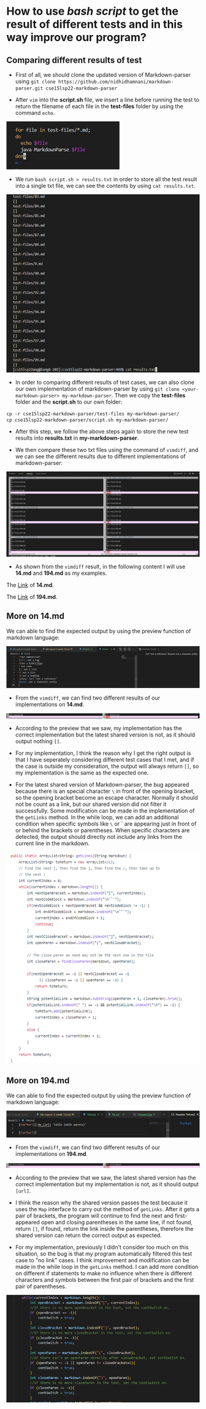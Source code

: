 # How to use *bash script* to get the result of different tests and in this way improve our program?

## Comparing different results of test
* First of all, we should clone the updated version of Markdown-parser using `git clone https://github.com/nidhidhamnani/markdown-parser.git cse15lsp22-markdown-parser`

* After `vim` into the **script.sh** file, we insert a line before running the test to return the filename of each file in the **test-files** folder by using the command `echo`.

![image](Week10/echo.jpg)

* We run `bash script.sh > results.txt` in order to store all the test result into a single txt file, we can see the contents by using `cat results.txt`.

![image](Week10/cat.jpg)

* In order to comparing different results of test cases, we can also clone our own implementation of markdown-parser by using `git clone <your-markdown-parser> my-markdown-parser`. Then we copy the **test-files** folder and the **script.sh** to our own folder:

```
cp -r cse15lsp22-markdown-parser/test-files my-markdown-parser/
cp cse15lsp22-markdown-parser/script.sh my-markdown-parser/
```

* After this step, we follow the above steps again to store the new test results into **results.txt** in **my-markdown-parser**.

* We then compare these two txt files using the command of `vimdiff`, and we can see the different results due to different implementations of markdown-parser:

![image](Week10/vimdiff.jpg)

* As shown from the `vimdiff` result, in the following content I will use **14.md** and **194.md** as my examples.

The [Link](https://github.com/nidhidhamnani/markdown-parser/blob/main/test-files/14.md) of **14.md**.

The [Link](https://github.com/nidhidhamnani/markdown-parser/blob/main/test-files/194.md) of **194.md**.

## More on **14.md**
We can able to find the expected output by using the preview function of markdown language:

![image](Week10/14expect.jpg)

* From the `vimdiff`, we can find two different results of our implementations on **14.md**.

![image](Week10/14myvscs.jpg)

* According to the preview that we saw, my implementation has the correct implementation but the latest shared version is not, as it should output nothing `[]`.

* For my implementation, I think the reason why I get the right output is that I have seperately considering different test cases that I met, and if the case is outside my consideration, the output will always return `[]`, so my implementation is the same as the expected one.

* For the latest shared version of Markdown-parser, the bug appeared because there is an special character `\` in front of the opening bracket, so the opening bracket become an escape character. Normally it should not be count as a link, but our shared version did not filter it successfully. Some modification can be made in the implementation of the `getLinks` method. In the while loop, we can add an additional condition when specific symbols like `\` or \` are appearing just in front of or behind the brackets or parentheses. When specific characters are detected, the output should directly not include any links from the current line in the markdown.

![image](Week10/14fix.jpg)

## More on **194.md**
We can able to find the expected output by using the preview function of markdown language:

![image](Week10/194expect.jpg)

* From the `vimdiff`, we can find two different results of our implementations on **194.md**.

![image](Week10/194myvscs.jpg)

* According to the preview that we saw, the latest shared version has the correct implementation but my implementation is not, as it should output `[url]`.

* I think the reason why the shared version passes the test because it uses the `Map` interface to carry out the method of `getLinks`. After it gets a pair of brackets, the program will continue to find the next and first-appeared open and closing parentheses in the same line, if not found, return `[]`, if found, return the link inside the parentheses, therefore the shared version can return the correct output as expected.

* For my implementation, previously I didn't consider too much on this situation, so the bug is that my program automatically filtered this test case to "no link" cases. I think improvement and modification can be made in the while loop in the `getLinks` method. I can add more condition on different if statements to make no influence when there is different characters and symbols between the first pair of brackets and the first pair of parentheses.

![image](Week10/194fix.jpg)
